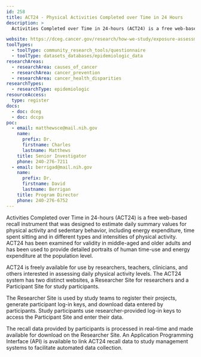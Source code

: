 ```yaml
---
id: 258
title: ACT24 - Physical Activities Completed over Time in 24 Hours
description: >
  Activities Completed over Time in 24-hours (ACT24) is a free web-based recall instrument for epidemiologic, interventional, behavioral, or clinical research. ACT24 estimates daily summary values for physical activity and sedentary behavior, including energy expenditure, time spent sitting and in different types and intensities of physical activity based on previous-day reporting from participant.

website: https://dceg.cancer.gov/research/how-we-study/exposure-assessment/physical-activities-completed-over-time-24-hours-act-24
toolTypes:
  - toolType: community_research_tools/questionnaire
  - toolType: datasets_databases/epidemiologic_data
researchAreas:
  - researchArea: causes_of_cancer
  - researchArea: cancer_prevention
  - researchArea: cancer_health_disparities
researchTypes:
  - researchType: epidemiologic
resourceAccess:
  type: register
docs:
  - doc: dceg
  - doc: dccps
poc:
  - email: matthewsce@mail.nih.gov
    name:
      prefix: Dr.
      firstname: Charles
      lastname: Matthews
    title: Senior Investigator
    phone: 240-276-7211
  - email: berrigad@mail.nih.gov
    name:
      prefix: Dr.
      firstname: David
      lastname: Berrigan
    title: Program Director
    phone: 240-276-6752
---
```

Activities Completed over Time in 24-hours (ACT24) is a free web-based recall instrument that was designed to estimate daily summary values for physical activity and sedentary behavior, including energy expenditure, time spent sitting and in different types and intensities of physical activity. ACT24 has been examined for validity in middle-aged and older adults and has been used to provide detailed portraits of human time-use and energy expenditure at the population level.

ACT24 is freely available for use by researchers, teachers, clinicians, and others interested in assessing daily physical activity levels.  The ACT24 system has two distinct websites, a Researcher Site for researchers and a Participant Site for study participants.

The Researcher Site is used by study teams to register their projects, generate participant log-in keys, and download data entered by participants.  Study participants use researcher-provided log-in keys to access the Participant Site and enter their data.

The recall data provided by participants is processed in real-time and made available for download on the Researcher Site. An Application Programming Interface (API) is available to link ACT24 recall data to study management systems to facilitate automated data collection.
